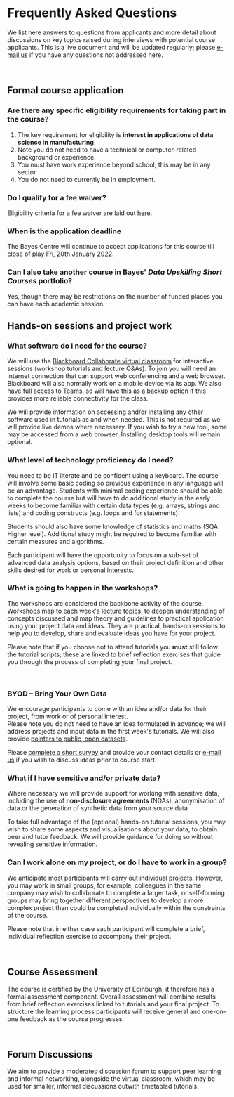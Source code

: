 # Frequently Asked Questions

We list here answers to questions from applicants and more detail about discussions on key topics raised during interviews with potential course applicants. This is a live document and will be updated regularly; please [e-mail us](mailto:datascimanu@gmail.com ) if you have any questions not addressed here. 
<p>&nbsp;</p>


## Formal course application 

### Are there any specific eligibility requirements for taking part in the course?

1. The key requirement for eligibility is __interest in applications of data science in manufacturing__. 
1. Note you do not need to have a technical or computer-related background or experience.
1. You must have work experience beyond school; this may be in any sector. 
1. You do not need to currently be in employment. 

### Do I qualify for a fee waiver?

Eligibility criteria for a fee waiver are laid out [here](entry.html).

### When is the application deadline


The Bayes Centre will continue to accept applications for this course till close of play Fri, 20th January 2022. 


### Can I also take another course in Bayes' _Data Upskilling Short Courses_ portfolio?

Yes, though there may be restrictions on the number of funded places you can have each academic session.


## Hands-on sessions and project work

### What software do I need for the course?

We will use the [Blackboard Collaborate virtual classroom](http://www.ed.ac.uk/is/collaborate) for interactive sessions (workshop tutorials and lecture Q&amp;As). To join you will need an internet connection that can support web conferencing and a web browser. Blackboard will also normally work on a mobile device via its app. 
We also have full access to [Teams](https://www.microsoft.com/en-gb/microsoft-teams/free#office-CustomSpacingTemplate-nifj37h), so will have this as a backup option if this provides more reliable connectivity for the class. 

We will provide information on accessing and/or installing any other software used in tutorials as and when needed. This is not required as we will provide live demos where necessary. If you wish to try a new tool, some may be accessed from a web browser. Installing desktop tools will remain optional. 


### What level of technology proficiency do I need?

You need to be IT literate and be confident using a keyboard. The course will involve some basic coding so previous experience in any language will be an advantage. Students with minimal coding experience should be able to complete the course but will have to do additional study in the early weeks to become familiar with certain data types (e.g. arrays, strings and lists) and coding constructs (e.g. loops and for statements).
 
Students should also have some knowledge of statistics and maths (SQA Higher level). Additional study might be required to become familiar with certain measures and algorithms.

<!-- We have a range of potential participants with proficiency ranging from basic &ndash; using mainly office-based tools, to people who use dedicated analysis tools, to people with some knowledge of programming. We will provide support to all participants regardless of technology proficiency, to acquire understanding of basic and more advanced data science concepts, and link those to practical application. -->

Each participant will have the opportunity to focus on a sub-set of advanced data analysis options, based on their project definition and other skills desired for work or personal interests. 


### What is going to happen in the workshops? 

The workshops are considered the backbone activity of the course. Workshops map to each week's lecture topics, to deepen understanding of concepts discussed and map theory and guidelines to practical application using your project data and ideas. They are practical, hands-on sessions to help you to develop, share and evaluate ideas you have for your project.  

Please note that if you choose not to attend tutorials you **must** still follow the tutorial scripts; these are linked to brief reflection exercises that guide you through the process of completing your final project. 
<p>&nbsp;</p>


### BYOD &ndash; Bring Your Own Data 

We encourage participants to come with an idea and/or data for their project, from work or of personal interest.  
Please note you do not need to have an idea formulated in advance; we will address projects and input data in the first week's tutorials. We will also provide [pointers to public, open datasets](organisation.md#byod).

Please [complete a short survey](https://forms.gle/4Z6wTZkoHMsNL5Yu5) and provide your contact details or [e-mail us](mailto:datascimanu@gmail.com ) if you wish to discuss ideas prior to course start. 


### What if I have sensitive and/or private data? 

Where necessary we will provide support for working with sensitive data, including the use of __non-disclosure agreements__ (NDAs), anonymisation of data or the generation of synthetic data from your source data. 

To take full advantage of the (optional) hands-on tutorial sessions, you may wish to share some aspects and visualisations about your data, to obtain peer and tutor feedback. We will provide guidance for doing so without revealing sensitive information. 

### Can I work alone on my project, or do I have to work in a group? 

We anticipate most participants will carry out individual projects. However, you may work in small groups, for example, colleagues in the same company may wish to collaborate to complete a larger task, or self-forming groups may bring together different perspectives to develop a more complex project than could be completed individually within the constraints of the course. 

Please note that in either case each participant will complete a brief, individual reflection exercise to accompany their project.
<p>&nbsp;</p> 


## Course Assessment

The course is certified by the University of Edinburgh; it therefore has a formal assessment component. Overall assessment will combine results from brief reflection exercises linked to tutorials and your final project. To structure the learning process participants will receive general and one-on-one feedback as the course progresses.
<p>&nbsp;</p>


## Forum Discussions

We aim to provide a moderated discussion forum to support peer learning and informal networking, alongside the virtual classroom, which may be used for smaller, informal discussions outwith timetabled tutorials. 
<p>&nbsp;</p>
